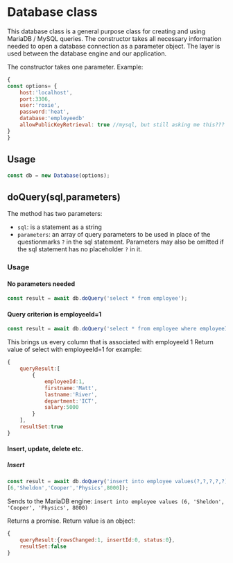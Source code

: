 # Database class

This database class is a general purpose class for creating and using MariaDB / MySQL queries. The constructor takes all necessary information needed to open a database connection as a parameter object. The layer is used between the database engine and our application.

The constructor takes one parameter. Example:

```js
{
const options= {
    host:'localhost',
    port:3306,
    user:'roxie',
    password:'heat',
    database:'employeedb'
    allowPublicKeyRetrieval: true //mysql, but still asking me this???
}
}
```

## Usage

```js
const db = new Database(options);
```

## **doQuery(sql,parameters)** 
The method has two parameters:
- `sql`: is a statement as a string 
- `parameters`: an array of query parameters to be used in place of the questionmarks `?` in the sql statement. Parameters may also be omitted if the sql statement has no placeholder `?` in it.

### Usage
#### No parameters needed
```js
const result = await db.doQuery('select * from employee');
```

#### Query criterion is employeeId=1
```js
const result = await db.doQuery('select * from employee where employeeId=?', [1]);
```
This brings us every column that is associated with employeeId 1
Return value of select with employeeId=1 for example:
```js
{
    queryResult:[
        {
            employeeId:1,
            firstname:'Matt',
            lastname:'River',
            department:'ICT',
            salary:5000
        }
    ],
    resultSet:true
}
```

#### Insert, update, delete etc.
##### Insert
```js
const result = await db.doQuery('insert into employee values(?,?,?,?,?)', 
[6,'Sheldon','Cooper','Physics',8000]);
```
Sends to the MariaDB engine: `insert into employee values (6, 'Sheldon', 'Cooper', 'Physics', 8000)`

Returns a promise. Return value is an object:
```js
{
    queryResult:{rowsChanged:1, insertId:0, status:0},
    resultSet:false
}
```

